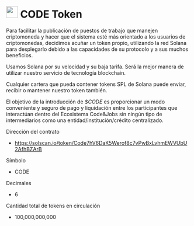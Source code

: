 # <img src="https://www.codenjobs.com/static/logo.png" width="32px" height="32px"> CODE Token


Para facilitar la publicación de puestos de trabajo que manejen criptomoneda y hacer que el sistema esté más orientado a los usuarios de criptomonedas, decidimos acuñar un token propio, utilizando la red Solana para desplegarlo debido a las capacidades de su protocolo y a sus muchos beneficios.

Usamos Solana por su velocidad y su baja tarifa. Será la mejor manera de utilizar nuestro servicio de tecnología blockchain.

Cualquier cartera que pueda contener tokens SPL de Solana puede enviar, recibir o mantener nuestro token también.

El objetivo de la introducción de *$CODE* es proporcionar un modo conveniente y seguro de pago y liquidación entre los participantes que interactúan dentro del Ecosistema Code&Jobs sin ningún tipo de intermediarios como una entidad/institución/crédito centralizado.


Dirección del contrato

- https://solscan.io/token/Code7hV6DaK5Werof8c7vPwBxLvhmEWVUbU2AfhBZArB

Símbolo

- CODE

Decimales

- 6

Cantidad total de tokens en circulación 

- 100,000,000,000


